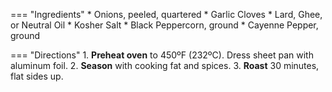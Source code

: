 === "Ingredients"
    * Onions, peeled, quartered
    * Garlic Cloves
    * Lard, Ghee, or Neutral Oil
    * Kosher Salt
    * Black Peppercorn, ground
    * Cayenne Pepper, ground

=== "Directions"
    1. **Preheat oven** to 450ºF (232ºC). Dress sheet pan with aluminum foil.
    2. **Season** with cooking fat and spices.
    3. **Roast** 30 minutes, flat sides up.
